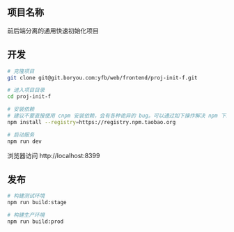 ## 项目名称

前后端分离的通用快速初始化项目

## 开发

```bash
# 克隆项目
git clone git@git.boryou.com:yfb/web/frontend/proj-init-f.git

# 进入项目目录
cd proj-init-f

# 安装依赖
# 建议不要直接使用 cnpm 安装依赖，会有各种诡异的 bug。可以通过如下操作解决 npm 下载速度慢的问题
npm install --registry=https://registry.npm.taobao.org

# 启动服务
npm run dev
```

浏览器访问 http://localhost:8399

## 发布

```bash
# 构建测试环境
npm run build:stage

# 构建生产环境
npm run build:prod
```